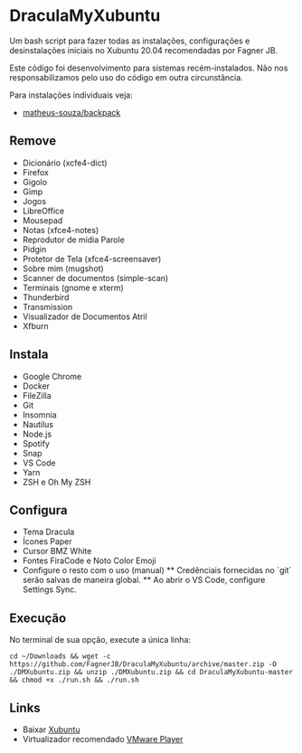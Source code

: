 # DraculaMyXubuntu

Um bash script para fazer todas as instalações, configurações e desinstalações iniciais
no Xubuntu 20.04 recomendadas por Fagner JB.

Este código foi desenvolvimento para sistemas recém-instalados.
Não nos responsabilizamos pelo uso do código em outra circunstância.

Para instalações individuais veja:
* [matheus-souza/backpack](https://github.com/matheus-souza/backpack)

## Remove
* Dicionário (xcfe4-dict)
* Firefox
* Gigolo
* Gimp
* Jogos
* LibreOffice
* Mousepad
* Notas (xfce4-notes)
* Reprodutor de mídia Parole
* Pidgin
* Protetor de Tela (xfce4-screensaver)
* Sobre mim (mugshot)
* Scanner de documentos (simple-scan)
* Terminais (gnome e xterm)
* Thunderbird
* Transmission
* Visualizador de Documentos Atril
* Xfburn

## Instala
* Google Chrome
* Docker
* FileZilla
* Git
* Insomnia
* Nautilus
* Node.js
* Spotify
* Snap
* VS Code
* Yarn
* ZSH e Oh My ZSH

## Configura
* Tema Dracula
* Ícones Paper
* Cursor BMZ White
* Fontes FiraCode e Noto Color Emoji
* Configure o resto com o uso (manual)
** Credênciais fornecidas no ´git´ serão salvas de maneira global.
** Ao abrir o VS Code, configure Settings Sync.

## Execução
No terminal de sua opção, execute a única linha:
```
cd ~/Downloads && wget -c https://github.com/FagnerJB/DraculaMyXubuntu/archive/master.zip -O ./DMXubuntu.zip && unzip ./DMXubuntu.zip && cd DraculaMyXubuntu-master && chmod +x ./run.sh && ./run.sh
```

## Links
* Baixar [Xubuntu](https://xubuntu.org/download/)
* Virtualizador recomendado [VMware Player](https://www.vmware.com/products/workstation-player/workstation-player-evaluation.html)
